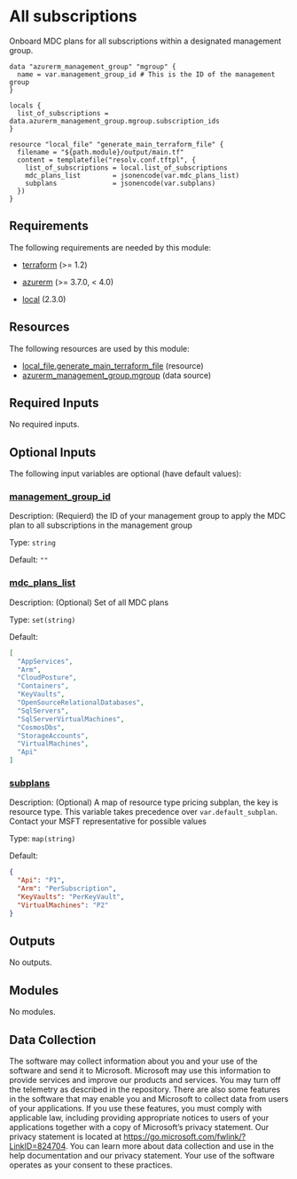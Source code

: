 <!-- BEGIN_TF_DOCS -->
# All subscriptions

Onboard MDC plans for all subscriptions within a designated management group.

```hcl
data "azurerm_management_group" "mgroup" {
  name = var.management_group_id # This is the ID of the management group
}

locals {
  list_of_subscriptions = data.azurerm_management_group.mgroup.subscription_ids
}

resource "local_file" "generate_main_terraform_file" {
  filename = "${path.module}/output/main.tf"
  content = templatefile("resolv.conf.tftpl", {
    list_of_subscriptions = local.list_of_subscriptions
    mdc_plans_list        = jsonencode(var.mdc_plans_list)
    subplans              = jsonencode(var.subplans)
  })
}
```

<!-- markdownlint-disable MD033 -->
## Requirements

The following requirements are needed by this module:

- <a name="requirement_terraform"></a> [terraform](#requirement\_terraform) (>= 1.2)

- <a name="requirement_azurerm"></a> [azurerm](#requirement\_azurerm) (>= 3.7.0, < 4.0)

- <a name="requirement_local"></a> [local](#requirement\_local) (2.3.0)

## Resources

The following resources are used by this module:

- [local_file.generate_main_terraform_file](https://registry.terraform.io/providers/hashicorp/local/2.3.0/docs/resources/file) (resource)
- [azurerm_management_group.mgroup](https://registry.terraform.io/providers/hashicorp/azurerm/latest/docs/data-sources/management_group) (data source)

<!-- markdownlint-disable MD013 -->
## Required Inputs

No required inputs.

## Optional Inputs

The following input variables are optional (have default values):

### <a name="input_management_group_id"></a> [management\_group\_id](#input\_management\_group\_id)

Description: (Requierd) the ID of your management group to apply the MDC plan to all subscriptions in the management group

Type: `string`

Default: `""`

### <a name="input_mdc_plans_list"></a> [mdc\_plans\_list](#input\_mdc\_plans\_list)

Description: (Optional) Set of all MDC plans

Type: `set(string)`

Default:

```json
[
  "AppServices",
  "Arm",
  "CloudPosture",
  "Containers",
  "KeyVaults",
  "OpenSourceRelationalDatabases",
  "SqlServers",
  "SqlServerVirtualMachines",
  "CosmosDbs",
  "StorageAccounts",
  "VirtualMachines",
  "Api"
]
```

### <a name="input_subplans"></a> [subplans](#input\_subplans)

Description: (Optional) A map of resource type pricing subplan, the key is resource type. This variable takes precedence over `var.default_subplan`. Contact your MSFT representative for possible values

Type: `map(string)`

Default:

```json
{
  "Api": "P1",
  "Arm": "PerSubscription",
  "KeyVaults": "PerKeyVault",
  "VirtualMachines": "P2"
}
```

## Outputs

No outputs.

## Modules

No modules.

<!-- markdownlint-disable-next-line MD041 -->
## Data Collection

The software may collect information about you and your use of the software and send it to Microsoft. Microsoft may use this information to provide services and improve our products and services. You may turn off the telemetry as described in the repository. There are also some features in the software that may enable you and Microsoft to collect data from users of your applications. If you use these features, you must comply with applicable law, including providing appropriate notices to users of your applications together with a copy of Microsoft’s privacy statement. Our privacy statement is located at <https://go.microsoft.com/fwlink/?LinkID=824704>. You can learn more about data collection and use in the help documentation and our privacy statement. Your use of the software operates as your consent to these practices.
<!-- END_TF_DOCS -->